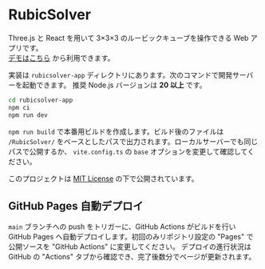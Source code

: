 # RubicSolver

Three.js と React を用いて 3×3×3 のルービックキューブを操作できる Web アプリです。  
[デモはこちら](https://femon07.github.io/RubicSolver/) から利用できます。

実装は `rubicsolver-app` ディレクトリにあります。次のコマンドで開発サーバーを起動できます。
推奨 Node.js バージョンは **20 以上** です。

```bash
cd rubicsolver-app
npm ci
npm run dev
```

`npm run build` で本番用ビルドを作成します。ビルド後のファイルは `/RubicSolver/`
をベースとしたパスで出力されます。ローカルサーバーでも同じパスで公開するか、
`vite.config.ts` の `base` オプションを変更して確認してください。

このプロジェクトは [MIT License](LICENSE) の下で公開されています。

## GitHub Pages 自動デプロイ

`main` ブランチへの push をトリガーに、GitHub Actions がビルドを行い
GitHub Pages へ自動デプロイします。初回のみリポジトリ設定の
"Pages" で公開ソースを "GitHub Actions" に変更してください。
デプロイの進行状況は GitHub の "Actions" タブから確認でき、完了後数分でページが更新されます。
